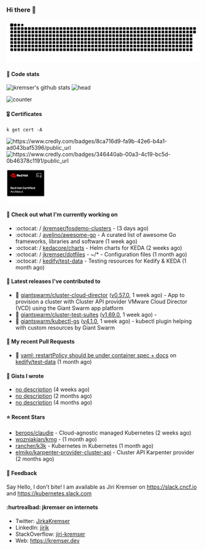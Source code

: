 ### Hi there 👋

<picture>
  <source media="(prefers-color-scheme: dark)" srcset="github-snake-dark.svg" />
  <source media="(prefers-color-scheme: light)" srcset="github-snake.svg" />
  <img alt="github-snake" src="github-snake.svg" />
</picture>

#### 📱 Code stats

![jkremser's github stats](https://github-readme-stats.vercel.app/api?username=jkremser&count_private=true&show_icons=true&hide_border=false&theme=tokyonight&title_color=5bcdec&bg_color=0d1117&border_radius=false) ![head](https://user-images.githubusercontent.com/535866/175570014-71166aaa-95f7-4a4f-869c-93a16481de4e.jpeg)



![counter](https://komarev.com/ghpvc/?username=jkremser&color=5bcdec&style=for-the-badge)

#### 🎖 Certificates
```
k get cert -A
```
<p align="left">
    <a style="text-decoration: none !important;" href="https://www.credly.com/badges/8ca716d9-fa9b-42e6-b4a1-ad043baf5396/public_url">
        <img src="https://training.linuxfoundation.org/wp-content/uploads/2022/11/CKA.png" alt="https://www.credly.com/badges/8ca716d9-fa9b-42e6-b4a1-ad043baf5396/public_url" width="110" height="110"/>
    </a>
    <a style="text-decoration: none !important;" href="https://www.credly.com/badges/346440ab-00a3-4c19-bc5d-0b46378c1191/public_url">
        <img src="https://training.linuxfoundation.org/wp-content/uploads/2022/11/CKS.png" alt="https://www.credly.com/badges/346440ab-00a3-4c19-bc5d-0b46378c1191/public_url" width="110" height="110"/>
    </a>
    <a style="text-decoration: none !important;" href="https://rhtapps.redhat.com/verify/?certId=120-194-022">
        <img src="./rhca.png" alt="https://rhtapps.redhat.com/verify/?certId=120-194-022" width="100" height="100"/>
    </a>
</p>

#### 👷 Check out what I'm currently working on

- :octocat: / [jkremser/fosdemo-clusters](https://github.com/jkremser/fosdemo-clusters) -  (3 days ago)
- :octocat: / [avelino/awesome-go](https://github.com/avelino/awesome-go) - A curated list of awesome Go frameworks, libraries and software (1 week ago)
- :octocat: / [kedacore/charts](https://github.com/kedacore/charts) - Helm charts for KEDA (2 weeks ago)
- :octocat: / [jkremser/dotfiles](https://github.com/jkremser/dotfiles) - ~/*  -  Configuration files (1 month ago)
- :octocat: / [kedify/test-data](https://github.com/kedify/test-data) - Testing resources for Kedify &amp; KEDA (1 month ago)

#### 🔭 Latest releases I've contributed to

- 🎉 [giantswarm/cluster-cloud-director](https://github.com/giantswarm/cluster-cloud-director) ([v0.57.0](https://github.com/giantswarm/cluster-cloud-director/releases/tag/v0.57.0), 1 week ago) - App to provision a cluster with Cluster API provider VMware Cloud Director (VCD) using the Giant Swarm app platform
- 🎉 [giantswarm/cluster-test-suites](https://github.com/giantswarm/cluster-test-suites) ([v1.69.0](https://github.com/giantswarm/cluster-test-suites/releases/tag/v1.69.0), 1 week ago) - 
- 🎉 [giantswarm/kubectl-gs](https://github.com/giantswarm/kubectl-gs) ([v4.1.0](https://github.com/giantswarm/kubectl-gs/releases/tag/v4.1.0), 1 week ago) - kubectl plugin helping with custom resources by Giant Swarm

#### 🔨 My recent Pull Requests

- 💪 [yaml: restartPolicy should be under container spec &#43; docs](https://github.com/kedify/test-data/pull/3) on [kedify/test-data](https://github.com/kedify/test-data) (1 month ago)

#### 📓 Gists I wrote

- [no description](https://gist.github.com/abee4e0ee17bac1713160c2b347aed61) (4 weeks ago)
- [no description](https://gist.github.com/767a53a8cbc4efaebb0423c66d5e3fdb) (2 months ago)
- [no description](https://gist.github.com/3a636b3309bb1a7e45140b82d5766ae5) (4 months ago)

#### ⭐ Recent Stars

- [berops/claudie](https://github.com/berops/claudie) - Cloud-agnostic managed Kubernetes (2 weeks ago)
- [wozniakjan/kmg](https://github.com/wozniakjan/kmg) -  (1 month ago)
- [rancher/k3k](https://github.com/rancher/k3k) - Kubernetes in Kubernetes (1 month ago)
- [elmiko/karpenter-provider-cluster-api](https://github.com/elmiko/karpenter-provider-cluster-api) - Cluster API Karpenter provider (2 months ago)

#### 💬 Feedback

Say Hello, I don't bite! I am available as Jiri Kremser on https://slack.cncf.io and https://kubernetes.slack.com


#### :hurtrealbad: jkremser on internets

- Twitter: <a href="https://twitter.com/JirkaKremser">JirkaKremser</a>
- LinkedIn: <a href="https://www.linkedin.com/in/jirik/">jirik</a>
- StackOverflow: <a href="https://stackoverflow.com/users/1594980/jiri-kremser">jiri-kremser</a>
- Web: https://kremser.dev